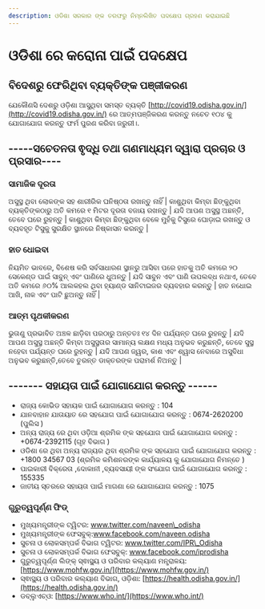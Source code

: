 ```yaml
---
description: ଓଡିଶା ସରକାର ଙ୍କ ତରଫରୁ ନିମ୍ନଲିଖିତ ପଦକ୍ଷେପ ଗ୍ରହଣ କରାଯାଇଛି
---
```


# ଓଡିଶା ରେ କରୋନା ପାଇଁ ପଦକ୍ଷେପ

## ବିଦେଶରୁ ଫେରିଥିବା ବ୍ୟକ୍ତିଙ୍କ ପଞ୍ଜୀକରଣ

ଯେକୌଣସି ଦେଶରୁ ଓଡ଼ିଶା ଆସୁଥିବା ସମସ୍ତ ବ୍ୟକ୍ତି [http://covid19.odisha.gov.in/](http://covid19.odisha.gov.in/) ରେ ଆତ୍ମପଞ୍ଜିକରଣ କରନ୍ତୁ ନଚେତ ୧୦୪ କୁ ଯୋଗାଯୋଗ କରନ୍ତୁ ଫର୍ମ ପୁରଣ କରିବା ଜରୁରୀ।.

## -----ସଚେତନତା ଵୃଦ୍ଧି ତଥା ଗଣମାଧ୍ୟମ ଦ୍ୱାରା ପ୍ରଚାର ଓ ପ୍ରସାର----

### ସାମାଜିକ ଦୂରତା

ଅସୁସ୍ଥ ଥିବା ଲୋକଙ୍କ ସହ ଶାରୀରିକ ଘନିଷ୍ଠତା ରଖନ୍ତୁ ନାହିଁ \| କାଶୁଥିବା କିମ୍ବା ଛିଙ୍କୁଥିବା ବ୍ୟକ୍ତିଙ୍କଠାରୁ ଅତି କମରେ ୧ ମିଟର ଦୂରତା ବଜାୟ ରଖନ୍ତୁ \| ଯଦି ଆପଣ ଅସୁସ୍ଥ ଅଛନ୍ତି, ତେବେ ଘରେ ରୁହନ୍ତୁ \| କାଶୁଥିବା କିମ୍ବା ଛିଙ୍କୁଥିବା ବେଳେ ମୁହଁକୁ ଟିସୁରେ ଘୋଡ଼ାଇ ରଖନ୍ତୁ ଓ ବ୍ୟବହୃତ ଟିସୁକୁ ସୁରକ୍ଷିତ ସ୍ଥାନରେ ନିଷ୍କାସନ କରନ୍ତୁ \|

### ହାତ ଧୋଇବା

ନିୟମିତ ଭାବରେ, ବିଶେଷ କରି ସର୍ବସାଧାରଣ ସ୍ଥାନରୁ ଆସିବା ପରେ ହାତକୁ ଅତି କମରେ ୨୦ ସେକେଣ୍ଡ ପାଇଁ ସାବୁନ୍ ଏବଂ ପାଣିରେ ଧୁଅନ୍ତୁ \| ଯଦି ସାବୁନ ଏବଂ ପାଣି ଉପଲବ୍ଧ ନଥାଏ, ତେବେ ଅତି କମରେ ୬୦% ଆଲକହଲ ଥିବା ହ୍ୟାଣ୍ଡ ସାନିଟାଇଜର ବ୍ୟବହାର କରନ୍ତୁ \| ହାତ ନଧୋଇ ଆଖି, ନାକ ଏବଂ ପାଟି ଛୁଅନ୍ତୁ ନାହିଁ \|

### **ଆତ୍ମ ପୃଥକୀକରଣ**

ଭୁତାଣୁ ପ୍ରଭାବିତ ଅଞ୍ଚଳ ଛାଡ଼ିବା ପରଠାରୁ ଅନ୍ତତଃ ୧୪ ଦିନ ପର୍ଯ୍ୟନ୍ତ ଘରେ ରୁହନ୍ତୁ \| ଯଦି ଆପଣ ଅସୁସ୍ଥ ଅଛନ୍ତି କିମ୍ବା ଅସୁସ୍ଥତାର ସାମାନ୍ୟ ଲକ୍ଷଣ ମଧ୍ୟ ଅନୁଭବ କରୁଛନ୍ତି, ତେବେ ସୁସ୍ଥ ନହେବା ପର୍ଯ୍ୟନ୍ତ ଘରେ ରୁହନ୍ତୁ \| ଯଦି ଆପଣ ଜ୍ୱର, କାଶ ଏବଂ ଶ୍ୱାସ ନେବାରେ ଅସୁବିଧା ଅନୁଭବ କରୁଛନ୍ତି,ତେବେ ତୁରନ୍ତ ଡାକ୍ତରଙ୍କ ପରାମର୍ଶ ନିଅନ୍ତୁ \|

## ------- ସହାୟତା ପାଇଁ ଯୋଗାଯୋଗ କରନ୍ତୁ ------

* ରାଜ୍ୟ କୋଭିଡ ସହାୟକ ପାଇଁ ଯୋଗାଯୋଗ କରନ୍ତୁ : 104
* ଯାନବାହାନ ଯାତାୟାତ ରେ ସହଯୋଗ ପାଇଁ ଯୋଗାଯୋଗ କରନ୍ତୁ : 0674-2620200 \(ପୁଲିସ \)
* ଅନ୍ୟ ରାଜ୍ୟ ରେ ଥିବା ଓଡ଼ିଆ ଶ୍ରମିକ ଙ୍କ ସହଯୋଗ ପାଇଁ ଯୋଗାଯୋଗ କରନ୍ତୁ : +0674-2392115 \(ଗୃହ ବିଭାଗ \)
* ଓଡିଶା ରେ ଥିବା ଅନ୍ୟ ରାଜ୍ୟର ଥିବା ଶ୍ରମିକ ଙ୍କ ସହଯୋଗ ପାଇଁ ଯୋଗାଯୋଗ କରନ୍ତୁ : +1800 34567 03 \(ଶ୍ରମିକ କମିଶନରଙ୍କ କାର୍ଯ୍ୟାଳୟ କୁ ଯୋଗାଯୋଗ ନିମନ୍ତେ \)
* ପାଇକାରୀ ବିକ୍ରେତା ,ଦୋକାନୀ ,ବ୍ୟବସାୟୀ ଙ୍କ ସଂଯୋଗ ପାଇଁ ଯୋଗାଯୋଗ କରନ୍ତୁ : 155335
* ଜାତୀୟ ସ୍ତରରେ ସହାୟତା ପାଇଁ ମାଗଣା ରେ ଯୋଗାଯୋଗ କରନ୍ତୁ : 1075

### ଗୁରୁତ୍ୱପୂର୍ଣ୍ଣ ଫିଡ୍

* ମୁଖ୍ୟମନ୍ତ୍ରୀଙ୍କ ଟ୍ୱିଟର: www.twitter.com/naveen\_odisha
*  ମୁଖ୍ୟମନ୍ତ୍ରୀଙ୍କ ଫେସବୁକ୍:www.facebook.com/naveen.odisha 
* ସୁଚନା ଓ ଲୋକସମ୍ପର୍କ ବିଭାଗ ଟ୍ୱିଟର: www.twitter.com/IPR\_Odisha 
* ସୁଚନା ଓ ଲୋକସମ୍ପର୍କ ବିଭାଗ ଫେସବୁକ୍: www.facebook.com/iprodisha 
* ଗୁରୁତ୍ୱପୂର୍ଣ୍ଣ ଲିଙ୍କ୍ ସ୍ଵାସ୍ଥ୍ୟ ଓ ପରିବାର କଲ୍ୟାଣ ମନ୍ତ୍ରାଳୟ: [https://www.mohfw.gov.in/](https://www.mohfw.gov.in/) 
* ସ୍ଵାସ୍ଥ୍ୟ ଓ ପରିବାର କଲ୍ୟାଣ ବିଭାଗ, ଓଡ଼ିଶା: [https://health.odisha.gov.in/](https://health.odisha.gov.in/) 
* ଡବ୍ଲୁଏଚ୍ଓ: [https://www.who.int/](https://www.who.int/)

